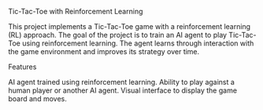 Tic-Tac-Toe with Reinforcement Learning

This project implements a Tic-Tac-Toe game with a reinforcement learning (RL) approach. The goal of the project is to train an AI agent to play Tic-Tac-Toe using reinforcement learning. The agent learns through interaction with the game environment and improves its strategy over time.

Features

AI agent trained using reinforcement learning.
Ability to play against a human player or another AI agent.
Visual interface to display the game board and moves.
